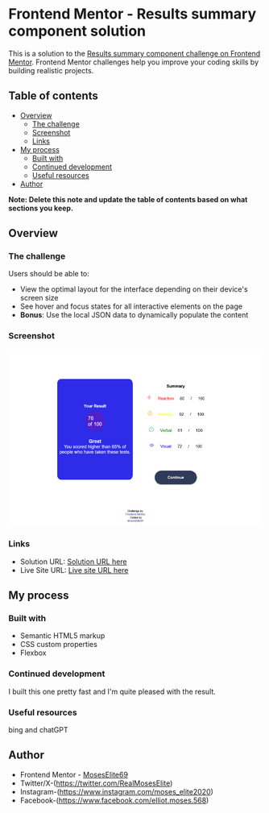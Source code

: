 # Frontend Mentor - Results summary component solution

This is a solution to the [Results summary component challenge on Frontend Mentor](https://www.frontendmentor.io/challenges/results-summary-component-CE_K6s0maV). Frontend Mentor challenges help you improve your coding skills by building realistic projects.

## Table of contents

- [Overview](#overview)
  - [The challenge](#the-challenge)
  - [Screenshot](#screenshot)
  - [Links](#links)
- [My process](#my-process)
  - [Built with](#built-with)
  - [Continued development](#continued-development)
  - [Useful resources](#useful-resources)
- [Author](#author)

**Note: Delete this note and update the table of contents based on what sections you keep.**

## Overview

### The challenge

Users should be able to:

- View the optimal layout for the interface depending on their device's screen size
- See hover and focus states for all interactive elements on the page
- **Bonus**: Use the local JSON data to dynamically populate the content

### Screenshot

![screenshot](/screenshot.png)

### Links

- Solution URL: [Solution URL here](https://github.com/MosesElite69/Results-summary)
- Live Site URL: [Live site URL here](https://results-summary123.netlify.app/)

## My process

### Built with

- Semantic HTML5 markup
- CSS custom properties
- Flexbox

### Continued development

I built this one pretty fast and I'm quite pleased with the result.

### Useful resources

bing and chatGPT

## Author

- Frontend Mentor - [MosesElite69](https://www.frontendmentor.io/profile/MosesElite69)
- Twitter/X-(https://twitter.com/RealMosesElite)
- Instagram-(https://www.instagram.com/moses_elite2020)
- Facebook-(https://www.facebook.com/elliot.moses.568)
